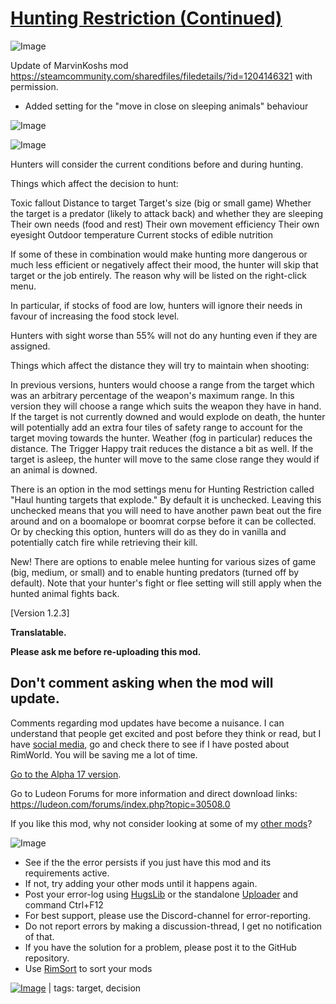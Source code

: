 # [Hunting Restriction (Continued)](https://steamcommunity.com/sharedfiles/filedetails/?id=2314356124)

![Image](https://i.imgur.com/buuPQel.png)

Update of MarvinKoshs mod
https://steamcommunity.com/sharedfiles/filedetails/?id=1204146321
with permission.

- Added setting for the "move in close on sleeping animals" behaviour

![Image](https://i.imgur.com/pufA0kM.png)
	
![Image](https://i.imgur.com/Z4GOv8H.png)

Hunters will consider the current conditions before and during hunting.
	
Things which affect the decision to hunt:

Toxic fallout
Distance to target
Target's size (big or small game)
Whether the target is a predator (likely to attack back) and whether they are sleeping
Their own needs (food and rest)
Their own movement efficiency
Their own eyesight
Outdoor temperature
Current stocks of edible nutrition

If some of these in combination would make hunting more dangerous or much less efficient or negatively affect their mood, the hunter will skip that target or the job entirely. The reason why will be listed on the right-click menu.

In particular, if stocks of food are low, hunters will ignore their needs in favour of increasing the food stock level.

Hunters with sight worse than 55% will not do any hunting even if they are assigned.


Things which affect the distance they will try to maintain when shooting:

In previous versions, hunters would choose a range from the target which was an arbitrary percentage of the weapon's maximum range. In this version they will choose a range which suits the weapon they have in hand.
If the target is not currently downed and would explode on death, the hunter will potentially add an extra four tiles of safety range to account for the target moving towards the hunter.
Weather (fog in particular) reduces the distance.
The Trigger Happy trait reduces the distance a bit as well.
If the target is asleep, the hunter will move to the same close range they would if an animal is downed.

There is an option in the mod settings menu for Hunting Restriction called "Haul hunting targets that explode." By default it is unchecked. Leaving this unchecked means that you will need to have another pawn beat out the fire around and on a boomalope or boomrat corpse before it can be collected. Or by checking this option, hunters will do as they do in vanilla and potentially catch fire while retrieving their kill.

New! There are options to enable melee hunting for various sizes of game (big, medium, or small) and to enable hunting predators (turned off by default). Note that your hunter's fight or flee setting will still apply when the hunted animal fights back.


[Version 1.2.3]

**Translatable.**

**Please ask me before re-uploading this mod.**

## Don't comment asking when the mod will update.


Comments regarding mod updates have become a nuisance. I can understand that people get excited and post before they think or read, but I have [social media](https://twitter.com/marvinkosh), go and check there to see if I have posted about RimWorld. You will be saving me a lot of time.

[Go to the Alpha 17 version](http://steamcommunity.com/sharedfiles/filedetails/?id=953084305).

Go to Ludeon Forums for more information and direct download links: https://ludeon.com/forums/index.php?topic=30508.0

If you like this mod, why not consider looking at some of my [other mods](http://steamcommunity.com/id/marvinkosh/myworkshopfiles/?appid=294100)?

![Image](https://i.imgur.com/PwoNOj4.png)



-  See if the the error persists if you just have this mod and its requirements active.
-  If not, try adding your other mods until it happens again.
-  Post your error-log using [HugsLib](https://steamcommunity.com/workshop/filedetails/?id=818773962) or the standalone [Uploader](https://steamcommunity.com/sharedfiles/filedetails/?id=2873415404) and command Ctrl+F12
-  For best support, please use the Discord-channel for error-reporting.
-  Do not report errors by making a discussion-thread, I get no notification of that.
-  If you have the solution for a problem, please post it to the GitHub repository.
-  Use [RimSort](https://github.com/RimSort/RimSort/releases/latest) to sort your mods

 

[![Image](https://img.shields.io/github/v/release/emipa606/HuntingRestriction?label=latest%20version&style=plastic&color=9f1111&labelColor=black)](https://steamcommunity.com/sharedfiles/filedetails/changelog/2314356124) | tags:  target,  decision
